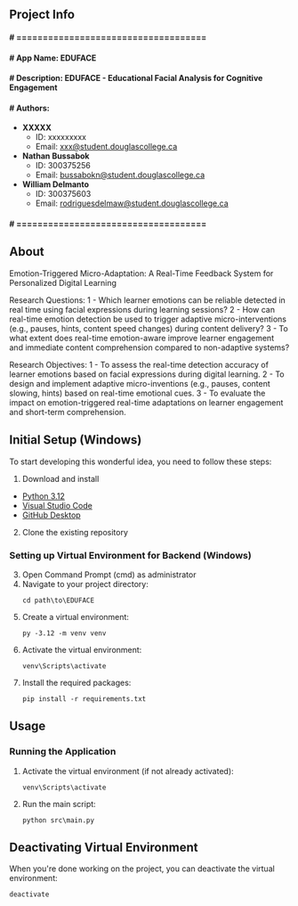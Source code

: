 ## Project Info
#### # ====================================
#### # App Name: EDUFACE
#### # Description: EDUFACE - Educational Facial Analysis for Cognitive Engagement
#### # Authors:
- **XXXXX**
  - ID: xxxxxxxxx
  - Email: xxx@student.douglascollege.ca
- **Nathan Bussabok**
  - ID: 300375256
  - Email: bussabokn@student.douglascollege.ca
- **William Delmanto**
  - ID: 300375603  
  - Email: rodriguesdelmaw@student.douglascollege.ca
#### # ====================================

## About
Emotion-Triggered Micro-Adaptation: A Real-Time Feedback System for Personalized Digital Learning

Research Questions:
1 - Which learner emotions can be reliable detected in real time using facial expressions during learning sessions?
2 - How can real-time emotion detection be used to trigger adaptive micro-interventions (e.g., pauses, hints, content speed changes) during content delivery?
3 - To what extent does real-time emotion-aware improve learner engagement and immediate content comprehension compared to non-adaptive systems?

Research Objectives:
1 - To assess the real-time detection accuracy of learner emotions based on facial expressions during digital learning.
2 - To design and implement adaptive micro-inventions (e.g., pauses, content slowing, hints) based on real-time emotional cues.
3 - To evaluate the impact on emotion-triggered real-time adaptations on learner engagement and short-term comprehension.

## Initial Setup (Windows)

To start developing this wonderful idea, you need to follow these steps:

1. Download and install
- [Python 3.12](https://www.python.org/downloads/)
- [Visual Studio Code](https://code.visualstudio.com/download)
- [GitHub Desktop](https://desktop.github.com/)
2. Clone the existing repository

### Setting up Virtual Environment for Backend (Windows)

3. Open Command Prompt (cmd) as administrator
4. Navigate to your project directory:
   ```
   cd path\to\EDUFACE
   ```
5. Create a virtual environment:
   ```
   py -3.12 -m venv venv
   ```
6. Activate the virtual environment:
   ```
   venv\Scripts\activate
   ```
7. Install the required packages:
   ```
   pip install -r requirements.txt
   ```

## Usage

### Running the Application

1. Activate the virtual environment (if not already activated):
   ```
   venv\Scripts\activate
   ```

2. Run the main script:
   ```
   python src\main.py
   ```

## Deactivating Virtual Environment

When you're done working on the project, you can deactivate the virtual environment:
```
deactivate
```
